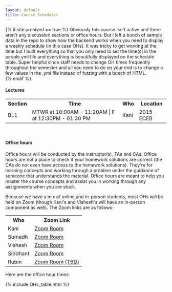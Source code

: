 ```yaml
---
layout: default
title: Course Schedules
---
```

{% if site.archived == true %}
Obviously this course isn't active and there aren't any discussion sections or office hours. But I left a bunch of sample data in the repo to show how the backend works when you need to display a weekly schedule (in this case OHs). It was tricky to get working at the time but I built everything so that you only need to set the time(s) in the people.yml file and everything is beautifully displayed on the schedule table. Super helpful since staff needs to change OH times frequently throughout the semester and all you need to do on your end is to change a few values in the .yml file instead of futzing with a bunch of HTML.   
{% endif %}


#### Lectures

<table id="customers">
  <tr>
    <th> Section </th>
    <th> Time </th>
    <th> Who </th>
    <th> Location </th>
  </tr>
  <tr>
    <td> BL1 </td>
    <td> MTWR at 10:00AM - 11:20AM | F at 12:30PM - 01:30 PM </td>
    <td> Kani </td>
    <td> 2015 ECEB </td>
  </tr>
</table>
&nbsp;

<!-- #### Discussion Sections
<table id="customers">
   <tr>
    <th> Section </th>
    <th> Wednesdays and Fridays at </th>
    <th> Who </th>
    <th> Location </th>
  </tr>
  <tr>
    <td> BYA </td>
    <td> 09:00AM - 09:50AM </td>
    <td> Jack Chen, Yueyi Shen </td>
    <td> 2017 ECEB </td>
  </tr>
  <tr>
    <td> BYB </td>
    <td> 10:00AM - 10:50AM </td>
    <td> Haoyuan You </td>
    <td> 0216 Siebel </td>
  </tr>
  <tr>
    <td> BYC </td>
    <td> 11:00AM - 11:50AM </td>
    <td> Sindhu Vydana </td>
    <td> 4070 ECEB </td>
  </tr>
  <tr>
    <td> BYD </td>
    <td> 12:00PM - 12:50PM </td>
    <td> Sandhya Perumenki </td>
    <td> 4070 ECEB </td>
  </tr>
  <tr>
    <td> BYE </td>
    <td> 01:00PM - 01:50PM </td>
    <td> Weiyang Wang, Sumedh Vemuganti </td>
    <td> 4070 ECEB </td>
  </tr>
  <tr>
    <td> BYF </td>
    <td> 02:00PM - 02:50PM </td>
    <td> Sung Woo Jeon </td>
    <td> 4070 ECEB </td>
  </tr> 
</table>
&nbsp; -->

#### Office hours
Office hours will be conducted by the instructor(s), TAs and CAs. Office hours are not a place to check if your homework solutions are correct (the CAs do not even have access to the homework solutions). They're for learning concepts and working through a problem under the guidance of someone that understands the material. Office hours are meant to help you master the course concepts and assist you in working through any assignments when you are stuck.

Because we have a mix of online and in-person students, most OHs will be held on Zoom (though Kani's and Vishesh's will have an in-person component as well). The Zoom links are as follows: 

<table id="customers">
  <tr>
    <th> Who </th>
    <th> Zoom Link </th>
  </tr>
  <tr>
    <td> Kani </td>
    <td> <a href="https://illinois.zoom.us/j/5828330103?pwd=UkJLNjBpWXFnSytWTHJsVXU4dU1idz09"> Zoom Room </a> </td>
  </tr>
  <tr>
    <td> Sumedh </td>
    <td> <a href="https://illinois.zoom.us/j/3890061261?pwd=R3l3R3Y3SjZmODJxRUpSdUkyaTFUUT09"> Zoom Room </a> </td>
  </tr>
  <tr>
    <td> Vishesh </td>
    <td> <a href="https://illinois.zoom.us/j/7012718197?pwd=OXlvZkdqSlFnVGtlMFVjMjVDTXQrQT09"> Zoom Room </a> </td>
  </tr>
  <tr>
    <td> Siddhant </td>
    <td> <a href="https://illinois.zoom.us/j/5172262578?pwd=VE9sTUpVY1M2NmdndXUvWkVFN3Fhdz09"> Zoom Room </a> </td>
  </tr>
  <tr>
    <td> Rubin </td>
    <td> <a href=""> Zoom Room (TBD) </a> </td>
  </tr>
</table>

Here are the office hour times:

{% include OHs_table.html %}


